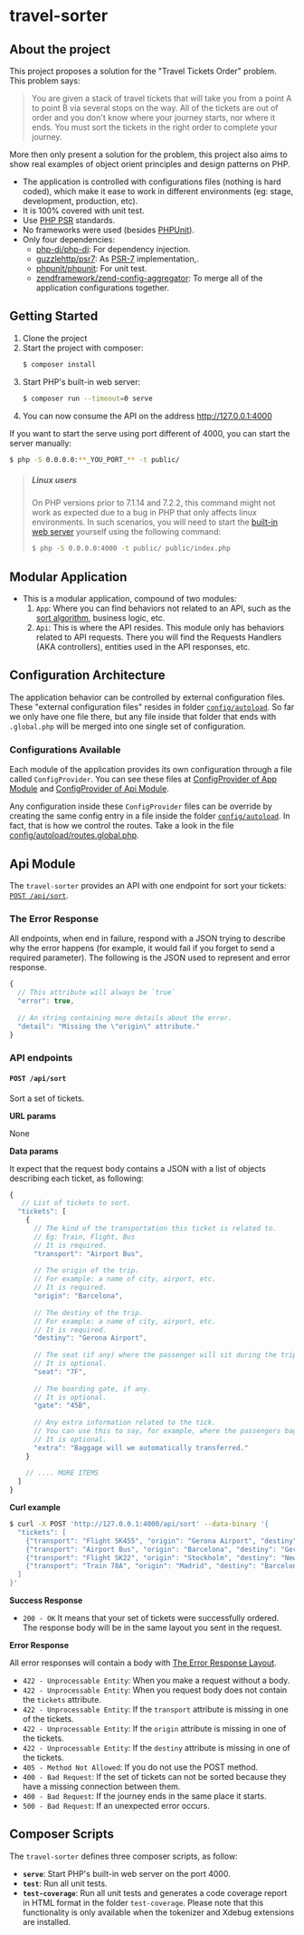 # travel-sorter

## About the project

This project proposes a solution for the "Travel Tickets Order" problem. This problem says:
> You are given a stack of travel tickets that will take you from a point A to point B via several stops on the way. 
> All of the tickets are out of order and you don't know where your journey starts, nor where it ends. 
> You must sort the tickets in the right order to complete your journey.

More then only present a solution for the problem, this project also aims to show real examples of object orient 
principles and design patterns on PHP.
- The application is controlled with configurations files (nothing is hard coded), which make it ease to work in 
  different environments (eg: stage, development, production, etc).
- It is 100% covered with unit test.
- Use [PHP PSR](https://www.php-fig.org/) standards.
- No frameworks were used (besides [PHPUnit]).
- Only four dependencies:
  - [php-di/php-di](https://github.com/PHP-DI/PHP-DI): For dependency injection.
  - [guzzlehttp/psr7](https://github.com/guzzle/psr7): As [PSR-7] implementation,.  
  - [phpunit/phpunit](https://github.com/sebastianbergmann/phpunit): For unit test.  
  - [zendframework/zend-config-aggregator](https://github.com/zendframework/zend-config-aggregator): To merge all of the 
    application configurations together.

## Getting Started

1. Clone the project
1. Start the project with composer:
   ```bash
   $ composer install
   ```
1. Start PHP's built-in web server:
   ```bash
   $ composer run --timeout=0 serve
   ```
1. You can now consume the API on the address http://127.0.0.1:4000

If you want to start the serve using port different of 4000, you can start the server manually:
```bash
$ php -S 0.0.0.0:**_YOU_PORT_** -t public/
```

> ##### Linux users
>
> On PHP versions prior to 7.1.14 and 7.2.2, this command might not work as expected due to a bug in PHP that only
> affects linux environments. In such scenarios, you will need to start the
> [built-in web server](http://php.net/manual/en/features.commandline.webserver.php) yourself using the following
> command:
> ```bash
> $ php -S 0.0.0.0:4000 -t public/ public/index.php
> ```

## Modular Application

- This is a modular application, compound of two modules: 
  1. `App`: Where you can find behaviors not related to an API, such as the [sort algorithm], business logic, etc.
  1. `Api`: This is where the API resides. This module only has behaviors related to API requests. There you will
    find the Requests Handlers (AKA controllers), entities used in the API responses, etc.

## Configuration Architecture

The application behavior can be controlled by external configuration files. These "external configuration files"
resides in folder [`config/autoload`]. So far we only have one file there, but any file inside that folder that ends 
with `.global.php` will be merged into one single set of configuration.

### Configurations Available

Each module of the application provides its own configuration through a file called `ConfigProvider`. You can see 
these files at [ConfigProvider of App Module] and [ConfigProvider of Api Module].

Any configuration inside these `ConfigProvider` files can be override by creating the same config entry in a file inside 
the folder [`config/autoload`]. In fact, that is how we control the routes. Take a look in the file [config/autoload/routes.global.php].


## Api Module

The `travel-sorter` provides an API with one endpoint for sort your tickets: [`POST /api/sort`].

<a id="the-error-response-layout"></a>
### The Error Response
All endpoints, when end in failure, respond with a JSON trying to describe why the error happens (for example, it 
would fail if you forget to send a required parameter). The following is the JSON used to represent and error response. 

```js
{
  // This attribute will always be `true`
  "error": true,
  
  // An string containing more details about the error.
  "detail": "Missing the \"origin\" attribute."
}
 ```

### API endpoints

<a id="post-sort"></a>
#### `POST /api/sort`
Sort a set of tickets. 

**URL params**

None

**Data params**

It expect that the request body contains a JSON with a list of objects describing each ticket, as following:
```js
{
   // List of tickets to sort.
  "tickets": [
    {
      // The kind of the transportation this ticket is related to.
      // Eg: Train, Flight, Bus
      // It is required.
      "transport": "Airport Bus",
      
      // The origin of the trip.
      // For example: a name of city, airport, etc.
      // It is required.
      "origin": "Barcelona",
    
      // The destiny of the trip.
      // For example: a name of city, airport, etc.
      // It is required.
      "destiny": "Gerona Airport",
    
      // The seat (if any) where the passenger will sit during the trip.
      // It is optional.
      "seat": "7F",
      
      // The boarding gate, if any.
      // It is optional.
      "gate": "45B",
      
      // Any extra information related to the tick.
      // You can use this to say, for example, where the passengers baggage should left before boarding.
      // It is optional.
      "extra": "Baggage will we automatically transferred."
    }
    
    // .... MORE ITEMS
  ]
}
```

**Curl example**
```bash
$ curl -X POST 'http://127.0.0.1:4000/api/sort' --data-binary '{
  "tickets": [
    {"transport": "Flight SK455", "origin": "Gerona Airport", "destiny": "Stockholm", "seat": "3A", "extra": "Baggage drop at ticket counter 344."},
    {"transport": "Airport Bus", "origin": "Barcelona", "destiny": "Gerona Airport"},
    {"transport": "Flight SK22", "origin": "Stockholm", "destiny": "New York JFK", "gate": "22B", "seat": "7B", "extra": "Baggage will we automatically transferred from your last leg."},
    {"transport": "Train 78A", "origin": "Madrid", "destiny": "Barcelona", "seat": "45B"}
  ]
}'
```

**Success Response**

- `200 - OK`
It means that your set of tickets were successfully ordered. The response body will be in the same layout you sent in 
the request.

**Error Response**

All error responses will contain a body with [The Error Response Layout].
- `422 - Unprocessable Entity`: When you make a request without a body.
- `422 - Unprocessable Entity`: When you request body does not contain the `tickets` attribute.
- `422 - Unprocessable Entity`: If the `transport` attribute is missing in one of the tickets.
- `422 - Unprocessable Entity`: If the `origin` attribute is missing in one of the tickets.
- `422 - Unprocessable Entity`: If the `destiny` attribute is missing in one of the tickets.
- `405 - Method Not Allowed`: If you do not use the POST method.
- `400 - Bad Request`: If the set of tickets can not be sorted because they have a missing connection between them.
- `400 - Bad Request`: If the journey ends in the same place it starts.
- `500 - Bad Request`: If an unexpected error occurs.

## Composer Scripts

The `travel-sorter` defines three composer scripts, as follow:
- **`serve`**: Start PHP's built-in web server on the port 4000.
- **`test`**: Run all unit tests.
- **`test-coverage`**: Run all unit tests and generates a code coverage report in HTML format in the folder 
  `test-coverage`. Please note that this functionality is only available when the tokenizer and Xdebug extensions are 
  installed.



[PHPUnit]: https://phpunit.de/
[`POST /api/sort`]: #post-sort
[The Error Response Layout]: #the-error-response-layout
[sort algorithm]: https://github.com/stavarengo/travel-sorter/tree/master/src/App/TicketsSorter
[`config/autoload`]: https://github.com/stavarengo/travel-sorter/tree/master/config/autoload
[config/autoload/routes.global.php]: https://github.com/stavarengo/travel-sorter/blob/master/config/autoload/routes.global.php
[ConfigProvider of App Module]: https://github.com/stavarengo/travel-sorter/blob/master/src/App/ConfigProvider.php
[ConfigProvider of Api Module]: https://github.com/stavarengo/travel-sorter/blob/master/src/Api/ConfigProvider.php
[PSR-7]: https://www.php-fig.org/psr/psr-7/
